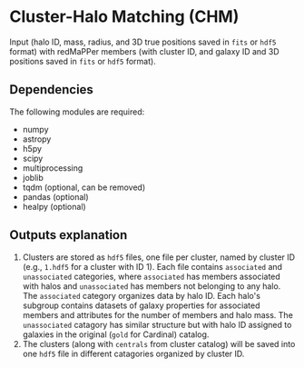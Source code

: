 # Cluster-Halo Matching (CHM)
Input (halo ID, mass, radius, and 3D true positions saved in `fits` or `hdf5` format) with redMaPPer members (with cluster ID, and galaxy ID and 3D positions saved in `fits` or `hdf5` format).

## Dependencies
The following modules are required:
* numpy
* astropy
* h5py
* scipy
* multiprocessing
* joblib
* tqdm (optional, can be removed)
* pandas (optional)
* healpy (optional) 

## Outputs explanation
1. Clusters are stored as `hdf5` files, one file per cluster, named by cluster ID (e.g., `1.hdf5` for a cluster with ID 1). Each file contains `associated` and `unassociated` categories, where `associated` has members associated with halos and `unassociated` has members not belonging to any halo. The `associated` category organizes data by halo ID.  Each halo's subgroup contains datasets of galaxy properties for associated members and attributes for the number of members and halo mass. The `unassociated` catagory has similar structure but with halo ID assigned to galaxies in the original (`gold` for Cardinal) catalog.
2. The clusters (along with `centrals` from cluster catalog) will be saved into one `hdf5` file in different catagories organized by cluster ID.
